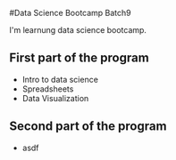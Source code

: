 #Data Science Bootcamp Batch9

I'm learnung data science bootcamp. 

## First part of the program
- Intro to data science
- Spreadsheets
- Data Visualization

## Second part of the program
- asdf
